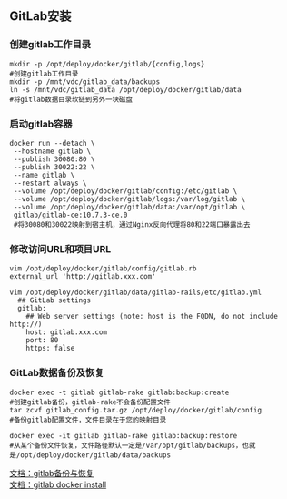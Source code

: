 

##  GitLab安装

### 创建gitlab工作目录
```shell
mkdir -p /opt/deploy/docker/gitlab/{config,logs}  
#创建gitlab工作目录
mkdir -p /mnt/vdc/gitlab_data/backups
ln -s /mnt/vdc/gitlab_data /opt/deploy/docker/gitlab/data
#将gitlab数据目录软链到另外一块磁盘
```

### 启动gitlab容器 
```shell
docker run --detach \
 --hostname gitlab \
 --publish 30080:80 \
 --publish 30022:22 \
 --name gitlab \
 --restart always \
 --volume /opt/deploy/docker/gitlab/config:/etc/gitlab \
 --volume /opt/deploy/docker/gitlab/logs:/var/log/gitlab \
 --volume /opt/deploy/docker/gitlab/data:/var/opt/gitlab \
 gitlab/gitlab-ce:10.7.3-ce.0
 #将30080和30022映射到宿主机，通过Nginx反向代理将80和22端口暴露出去
```
### 修改访问URL和项目URL
```shell
vim /opt/deploy/docker/gitlab/config/gitlab.rb
external_url 'http://gitlab.xxx.com'

vim /opt/deploy/docker/gitlab/data/gitlab-rails/etc/gitlab.yml
  ## GitLab settings
  gitlab:
    ## Web server settings (note: host is the FQDN, do not include http://)
    host: gitlab.xxx.com
    port: 80
    https: false
```

### GitLab数据备份及恢复
```shell
docker exec -t gitlab gitlab-rake gitlab:backup:create
#创建gitlab备份，gitlab-rake不会备份配置文件
tar zcvf gitlab_config.tar.gz /opt/deploy/docker/gitlab/config
#备份gitlab配置文件，文件目录在于您的映射目录
```
```shell
docker exec -it gitlab gitlab-rake gitlab:backup:restore  
#从某个备份文件恢复，文件路径默认一定是/var/opt/gitlab/backups，也就是/opt/deploy/docker/gitlab/data/backups
```

[文档：gitlab备份与恢复](https://docs.gitlab.com/ee/raketasks/backup_restore.html)  
[文档：gitlab docker install](https://gitlab.com/gitlab-org/omnibus-gitlab/blob/master/doc/docker/README.md)